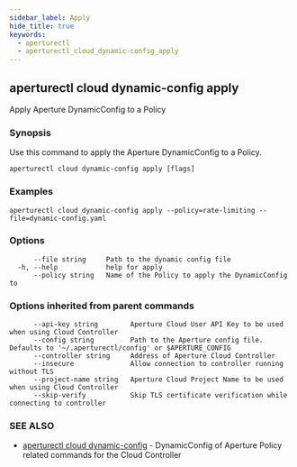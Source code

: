 ```yaml
---
sidebar_label: Apply
hide_title: true
keywords:
  - aperturectl
  - aperturectl_cloud_dynamic-config_apply
---
```


<!-- markdownlint-disable -->

## aperturectl cloud dynamic-config apply

Apply Aperture DynamicConfig to a Policy

### Synopsis

Use this command to apply the Aperture DynamicConfig to a Policy.

```
aperturectl cloud dynamic-config apply [flags]
```

### Examples

```
aperturectl cloud dynamic-config apply --policy=rate-limiting --file=dynamic-config.yaml
```

### Options

```
      --file string     Path to the dynamic config file
  -h, --help            help for apply
      --policy string   Name of the Policy to apply the DynamicConfig to
```

### Options inherited from parent commands

```
      --api-key string        Aperture Cloud User API Key to be used when using Cloud Controller
      --config string         Path to the Aperture config file. Defaults to '~/.aperturectl/config' or $APERTURE_CONFIG
      --controller string     Address of Aperture Cloud Controller
      --insecure              Allow connection to controller running without TLS
      --project-name string   Aperture Cloud Project Name to be used when using Cloud Controller
      --skip-verify           Skip TLS certificate verification while connecting to controller
```

### SEE ALSO

- [aperturectl cloud dynamic-config](/reference/aperturectl/cloud/dynamic-config/dynamic-config.md) - DynamicConfig of Aperture Policy related commands for the Cloud Controller
